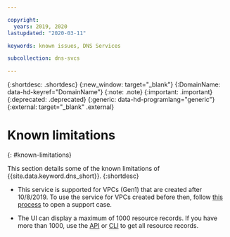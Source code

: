 ```yaml
---

copyright:
  years: 2019, 2020
lastupdated: "2020-03-11"

keywords: known issues, DNS Services

subcollection: dns-svcs

---
```


{:shortdesc: .shortdesc}
{:new_window: target="_blank"}
{:DomainName: data-hd-keyref="DomainName"}
{:note: .note}
{:important: .important}
{:deprecated: .deprecated}
{:generic: data-hd-programlang="generic"}
{:external: target="_blank" .external}

# Known limitations
{: #known-limitations}

This section details some of the known limitations of {{site.data.keyword.dns_short}}.
{:shortdesc}

 * This service is supported for VPCs (Gen1) that are created after 10/8/2019. To use the service for VPCs created before then, follow [this process](https://www.ibm.com/support/pages/node/1086243) to open a support case.

 * The UI can display a maximum of 1000 resource records. If you have more than 1000, use the [API](https://{DomainName}/apidocs/dns-svcs/records#list-resource-records) or [CLI](/docs/dns-svcs?topic=dns-svcs-cli-plugin-dns-services-cli-commands#list-resource-record-pagination-example) to get all resource records.
